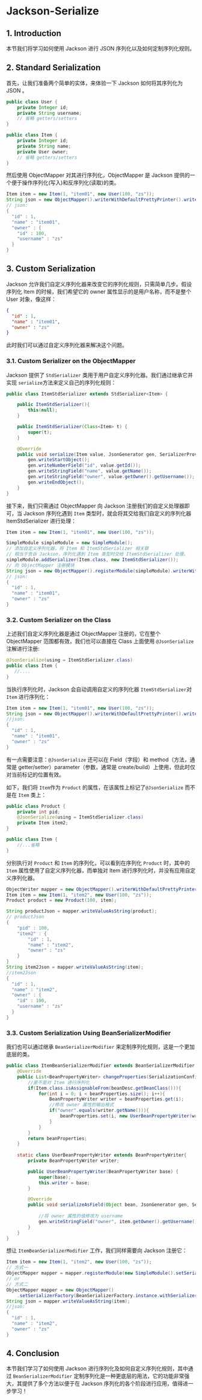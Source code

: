 # Jackson-Serialize

## 1. Introduction

本节我们将学习如何使用 Jackson 进行 JSON 序列化以及如何定制序列化规则。

## 2. Standard Serialization

首先，让我们准备两个简单的实体，来体验一下 Jackson 如何将其序列化为 JSON 。

```java
public class User {
    private Integer id;
    private String username;
    // 省略 getters/setters
}

public class Item {
    private Integer id;
    private String name;
    private User owner;
    // 省略 getters/setters
}
```

然后使用 ObjectMapper 对其进行序列化，ObjectMapper 是 Jackson 提供的一个便于操作序列化(写入)和反序列化(读取)的类。

```java
Item item = new Item(1, "item01", new User(100, "zs"));
String json = new ObjectMapper().writerWithDefaultPrettyPrinter().writeValueAsString(item);
// json:
{
  "id" : 1,
  "name" : "item01",
  "owner" : {
    "id" : 100,
    "username" : "zs"
  }
}
```

## 3. Custom Serialization

Jackson 允许我们自定义序列化器来改变它的序列化规则，只需简单几步。假设序列化 Item 的时候，我们希望它的 owner 属性显示的是用户名称，而不是整个 User 对象，像这样：

```json
{
  "id" : 1,
  "name" : "item01",
  "owner" : "zs"
}
```

此时我们可以通过自定义序列化器来解决这个问题。

### 3.1. Custom Serializer on the ObjectMapper

Jackson 提供了 `StdSerializer` 类用于用户自定义序列化器。我们通过继承它并实现 `serialize`方法来定义自己的序列化规则：

```java
public class ItemStdSerializer extends StdSerializer<Item> {

    public ItemStdSerializer(){
        this(null);
    }

    public ItemStdSerializer(Class<Item> t) {
        super(t);
    }

    @Override
    public void serialize(Item value, JsonGenerator gen, SerializerProvider provider) throws IOException {
        gen.writeStartObject();
        gen.writeNumberField("id", value.getId());
        gen.writeStringField("name", value.getName());
        gen.writeStringField("owner", value.getOwner().getUsername());
        gen.writeEndObject();
    }
}
```

接下来，我们只需通过 ObjectMapper 向 Jackson 注册我们的自定义处理器即可，当 Jackson 序列化遇到 `Item` 类型时，就会将其交给我们自定义的序列化器 ItemStdSerializer 进行处理：

```java
Item item = new Item(1, "item01", new User(100, "zs"));

SimpleModule simpleModule = new SimpleModule();
// 添加自定义序列化器，将 Item 和 ItemStdSerializer 相关联
// 相当于告诉 Jackson，序列化遇到 Item 类型时交给 ItemStdSerializer 处理。
simpleModule.addSerializer(Item.class, new ItemStdSerializer());
// 向 ObjectMapper 注册模块
String json = new ObjectMapper().registerModule(simpleModule).writerWithDefaultPrettyPrinter().writeValueAsString(item);
// json:
{
  "id" : 1,
  "name" : "item01",
  "owner" : "zs"
}
```

### 3.2. Custom Serializer on the Class

上述我们自定义序列化器是通过 ObjectMapper 注册的，它在整个 ObjectMapper 范围都有效，我们也可以直接在 Class 上面使用 `@JsonSerialize` 注解进行注册: 

```java
@JsonSerialize(using = ItemStdSerializer.class)
public class Item {
   //....
}
```

当执行序列化时，Jackson 会自动调用自定义的序列化器 `ItemStdSerializer`对 `Item` 进行序列化：

```java
Item item = new Item(1, "item01", new User(100, "zs"));
String json = new ObjectMapper().writerWithDefaultPrettyPrinter().writeValueAsString(item);
//json:
{
  "id" : 1,
  "name" : "item01",
  "owner" : "zs"
}
```

有一点需要注意：`@JsonSerialize` 还可以在 Field（字段）和 method（方法，通常是 getter/setter）parameter（参数，通常是 create/build）上使用，但此时仅对当前标记的位置有效。

如下，我们将 `Item`作为 `Product` 的属性，在该属性上标记了`@JsonSerialize` 而不是在 `Item` 类上：

```java
public class Product {
    private int pid;
    @JsonSerialize(using = ItemStdSerializer.class)
    private Item item2;
}

public class Item {
    //...省略
}
```

分别执行对 `Product` 和 `Item` 的序列化，可以看到在序列化 `Product` 时，其中的 `Item` 属性使用了自定义序列化器，而单独对 Item 进行序列化时，并没有应用自定义序列化器。

```java
ObjectWriter mapper = new ObjectMapper().writerWithDefaultPrettyPrinter();
Item item = new Item(1, "item2", new User(100, "zs"));
Product product = new Product(100, item);

String productJson = mapper.writeValueAsString(product);
// productJson
{
    "pid" : 100,
    "item2" : {
        "id" : 1,
        "name" : "item2",
        "owner" : "zs"
    }
}
String item2Json = mapper.writeValueAsString(item);
//item2Json
{
  "id" : 1,
  "name" : "item2",
  "owner" : {
    "id" : 100,
    "username" : "zs"
  }
}
```

### 3.3. Custom Serialization Using BeanSerializerModifier

我们也可以通过继承 `BeanSerializerModifier` 来定制序列化规则，这是一个更加底层的类。

```java
public class ItemBeanSerializerModifier extends BeanSerializerModifier {
    @Override
    public List<BeanPropertyWriter> changeProperties(SerializationConfig config, BeanDescription beanDesc, List<BeanPropertyWriter> beanProperties) {
        //是不是对 Item 进行序列化
        if(Item.class.isAssignableFrom(beanDesc.getBeanClass())){
            for(int i = 0; i < beanProperties.size(); i++){
                BeanPropertyWriter writer = beanProperties.get(i);
                //修改 owner 属性的输出格式
                if("owner".equals(writer.getName())){
                    beanProperties.set(i, new UserBeanPropertyWriter(writer));
                }
            }
        }
        return beanProperties;
    }
    
    static class UserBeanPropertyWriter extends BeanPropertyWriter{
        private BeanPropertyWriter writer;

        public UserBeanPropertyWriter(BeanPropertyWriter base) {
            super(base);
            this.writer = base;
        }

        @Override
        public void serializeAsField(Object bean, JsonGenerator gen, SerializerProvider prov) throws Exception {
             
            //将 owner 属性的值修改为 username
            gen.writeStringField("owner", item.getOwner().getUsername());
        }
    }
}
```

想让 `ItemBeanSerializerModifier` 工作，我们同样需要向 Jackson 注册它：

```java
Item item = new Item(1, "item2", new User(100, "zs"));
// 方式一
ObjectMapper mapper = mapper.registerModule(new SimpleModule().setSerializerModifier(new ItemBeanSerializerModifier()));
// or
// 方式二
ObjectMapper mapper = new ObjectMapper()
    .setSerializerFactory(BeanSerializerFactory.instance.withSerializerModifier(new ItemBeanSerializerModifier()));
String json = mapper.writeValueAsString(item);
//json: 
{
  "id" : 1,
  "name" : "item2",
  "owner" : "zs"
}
```

## 4. Conclusion

本节我们学习了如何使用 Jackson 进行序列化及如何自定义序列化规则，其中通过 `BeanSerializerModifier` 定制序列化是一种更底层的用法，它的功能非常强大，其提供了多个方法以便于在 Jackson 序列化的各个阶段进行应用，值得进一步学习！

​	



